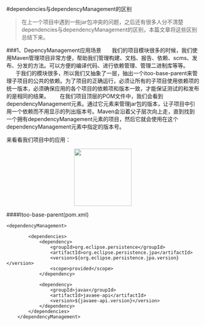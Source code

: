 #dependencies与dependencyManagement的区别

>在上一个项目中遇到一些jar包冲突的问题，之后还有很多人分不清楚dependencies与dependencyManagement的区别，本篇文章将这些区别总结下来。

###1、DepencyManagement应用场景
&nbsp;&nbsp;&nbsp;&nbsp;&nbsp;&nbsp;我们的项目模块很多的时候，我们使用Maven管理项目非常方便，帮助我们管理构建、文档、报告、依赖、scms、发布、分发的方法。可以方便的编译代码、进行依赖管理、管理二进制库等等。
&nbsp;&nbsp;&nbsp;&nbsp;&nbsp;&nbsp;于我们的模块很多，所以我们又抽象了一层，抽出一个itoo-base-parent来管理子项目的公共的依赖。为了项目的正确运行，必须让所有的子项目使用依赖项的统一版本，必须确保应用的各个项目的依赖项和版本一致，才能保证测试的和发布的是相同的结果。
&nbsp;&nbsp;&nbsp;&nbsp;&nbsp;&nbsp;在我们项目顶层的POM文件中，我们会看到dependencyManagement元素。通过它元素来管理jar包的版本，让子项目中引用一个依赖而不用显示的列出版本号。Maven会沿着父子层次向上走，直到找到一个拥有dependencyManagement元素的项目，然后它就会使用在这个dependencyManagement元素中指定的版本号。

来看看我们项目中的应用：
<div align=center><img width="150" height="150" src="http://img.blog.csdn.net/20150721204949922?watermark/2/text/aHR0cDovL2Jsb2cuY3Nkbi5uZXQv/font/5a6L5L2T/fontsize/400/fill/I0JBQkFCMA==/dissolve/70/gravity/Center"/></div>

####Itoo-base-parent(pom.xml)
```
<dependencyManagement>  
          
        <dependencies>  
            <dependency>  
                <groupId>org.eclipse.persistence</groupId>  
                <artifactId>org.eclipse.persistence.jpa</artifactId>  
                <version>${org.eclipse.persistence.jpa.version}</version>  
                <scope>provided</scope>  
            </dependency>  
              
            <dependency>  
                <groupId>javax</groupId>  
                <artifactId>javaee-api</artifactId>  
                <version>${javaee-api.version}</version>  
            </dependency>  
        </dependencies>  
    </dependencyManagement>  
```

